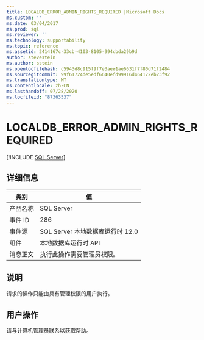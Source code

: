 ```yaml
---
title: LOCALDB_ERROR_ADMIN_RIGHTS_REQUIRED |Microsoft Docs
ms.custom: ''
ms.date: 03/04/2017
ms.prod: sql
ms.reviewer: ''
ms.technology: supportability
ms.topic: reference
ms.assetid: 2414167c-33cb-4103-8105-994cbda29b9d
author: stevestein
ms.author: sstein
ms.openlocfilehash: c5943d8c915f9f7e3aee1ae6631f7f80d71f2484
ms.sourcegitcommit: 99f61724de5edf6640efd99916d464172eb23f92
ms.translationtype: MT
ms.contentlocale: zh-CN
ms.lasthandoff: 07/28/2020
ms.locfileid: "87363537"
---
```

# <a name="localdb_error_admin_rights_required"></a>LOCALDB_ERROR_ADMIN_RIGHTS_REQUIRED
 [!INCLUDE [SQL Server](../../includes/applies-to-version/sqlserver.md)]
    
## <a name="details"></a>详细信息  
  
|类别|值|  
|-|-|  
|产品名称|SQL Server|  
|事件 ID|286|  
|事件源|SQL Server 本地数据库运行时 12.0|  
|组件|本地数据库运行时 API|  
|消息正文|执行此操作需要管理员权限。|  
  
## <a name="explanation"></a>说明  
 请求的操作只能由具有管理权限的用户执行。  
  
## <a name="user-action"></a>用户操作  
 请与计算机管理员联系以获取帮助。  
  
  

